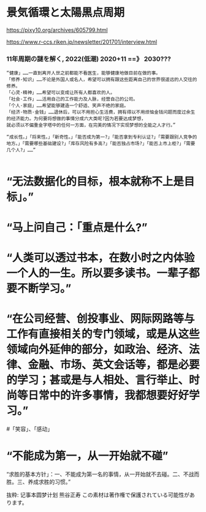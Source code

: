 # 景気循環と太陽黒点周期
https://pixy10.org/archives/605799.html

https://www.r-ccs.riken.jp/newsletter/201701/interview.html

### 11年周期の謎を解く, 2022(低潮)  2020+11 ==》 2030???



```
“健康」……一直到离开人世之前都能不看医生，能够健康地做目前在做的事。
「修养·知识」……不论是外国人或名人，希望可以拥有跟这些距离自己的世界很遥远的人交往的修养。
「心灵·精神」……希望可以变成让所有人都喜欢的人。
「社会·工作」……活用自己的工作能力及人脉，经营自己的公司。
「个人·家庭」……希望能够建造一个舒适、笑声不绝的家庭。
「经济·物质·金钱」……退休后，可以不用担心生活费，拥有得以不用烦恼金钱问题而度过余生的经济能力。为何要将想做的事情分成六大类呢?因为若要达成梦想，
就必须以不偏重金字塔中的任何一方面，在完美的情况下实现梦想的全能之人才行。”

“成长性。」「将来性。」「新奇性。」「能否成为第一?」「能否拿到专利认证?」「需要跟别人竞争的地方。」「需要哪些基础建设?」「库存风险有多高?」「能否独占市场?」「能否上市上柜?」「需要几个人?」……”


```

# “无法数据化的目标，根本就称不上是目标」。”

# “马上问自己：「重点是什么?”

# “人类可以透过书本，在数小时之内体验一个人的一生。所以要多读书。一辈子都要不断学习。”

# “在公司经营、创投事业、网际网路等与工作有直接相关的专门领域，或是从这些领域向外延伸的部分，如政治、经济、法律、金融、市场、英文会话等，都是必要的学习；甚或是与人相处、言行举止、时尚等日常中的许多事情，我都想要好好学习。”

#「笑容」、「感动」

# “不能成为第一，从一开始就不碰”

“求胜的基本方针」：一、不能成为第一名的事情，从一开始就不去碰。二、不战而胜。三、养成求胜的习惯。”

抜粋:
记事本圆梦计划
熊谷正寿
この素材は著作権で保護されている可能性があります。
